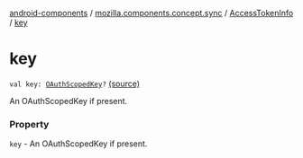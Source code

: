 [android-components](../../index.md) / [mozilla.components.concept.sync](../index.md) / [AccessTokenInfo](index.md) / [key](./key.md)

# key

`val key: `[`OAuthScopedKey`](../-o-auth-scoped-key/index.md)`?` [(source)](https://github.com/mozilla-mobile/android-components/blob/master/components/concept/sync/src/main/java/mozilla/components/concept/sync/OAuthAccount.kt#L116)

An OAuthScopedKey if present.

### Property

`key` - An OAuthScopedKey if present.